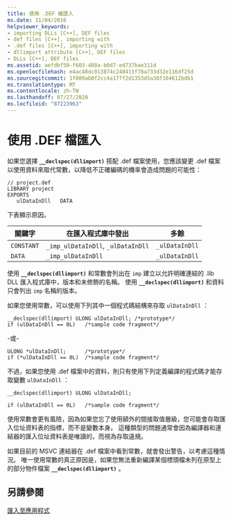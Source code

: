 ```yaml
---
title: 使用 .DEF 檔匯入
ms.date: 11/04/2016
helpviewer_keywords:
- importing DLLs [C++], DEF files
- def files [C++], importing with
- .def files [C++], importing with
- dllimport attribute [C++], DEF files
- DLLs [C++], DEF files
ms.assetid: aefdbf50-f603-488a-b0d7-ed737bae311d
ms.openlocfilehash: e4ac48dc013874c240411f78a733d32e116df25d
ms.sourcegitcommit: 1f009ab0f2cc4a177f2d1353d5a38f164612bdb1
ms.translationtype: MT
ms.contentlocale: zh-TW
ms.lasthandoff: 07/27/2020
ms.locfileid: "87223963"
---
```

# <a name="importing-using-def-files"></a>使用 .DEF 檔匯入

如果您選擇 **`__declspec(dllimport)`** 搭配 .def 檔案使用，您應該變更 .def 檔案以使用資料來取代常數，以降低不正確編碼的機率會造成問題的可能性：

```
// project.def
LIBRARY project
EXPORTS
   ulDataInDll   DATA
```

下表顯示原因。

|關鍵字|在匯入程式庫中發出|多餘|
|-------------|---------------------------------|-------------|
|`CONSTANT`|`_imp_ulDataInDll`, `_ulDataInDll`|`_ulDataInDll`|
|`DATA`|`_imp_ulDataInDll`|`_ulDataInDll`|

使用 **`__declspec(dllimport)`** 和常數會列出在 `imp` 建立以允許明確連結的 .lib DLL 匯入程式庫中，版本和未修飾的名稱。 使用 **`__declspec(dllimport)`** 和資料只會列出 `imp` 名稱的版本。

如果您使用常數，可以使用下列其中一個程式碼結構來存取 `ulDataInDll` ：

```
__declspec(dllimport) ULONG ulDataInDll; /*prototype*/
if (ulDataInDll == 0L)   /*sample code fragment*/
```

\-或-

```
ULONG *ulDataInDll;      /*prototype*/
if (*ulDataInDll == 0L)  /*sample code fragment*/
```

不過，如果您使用 .def 檔案中的資料，則只有使用下列定義編譯的程式碼才能存取變數 `ulDataInDll` ：

```
__declspec(dllimport) ULONG ulDataInDll;

if (ulDataInDll == 0L)   /*sample code fragment*/
```

使用常數會更有風險，因為如果您忘了使用額外的間接取值層級，您可能會存取匯入位址資料表的指標，而不是變數本身。 這種類型的問題通常會因為編譯器和連結器的匯入位址資料表是唯讀的，而視為存取違規。

如果目前的 MSVC 連結器在 .def 檔案中看到常數，就會發出警告，以考慮這種情況。 唯一使用常數的真正原因是，如果您無法重新編譯某個標頭檔未列在原型上的部分物件檔案 **`__declspec(dllimport)`** 。

## <a name="see-also"></a>另請參閱

[匯入至應用程式](importing-into-an-application.md)
